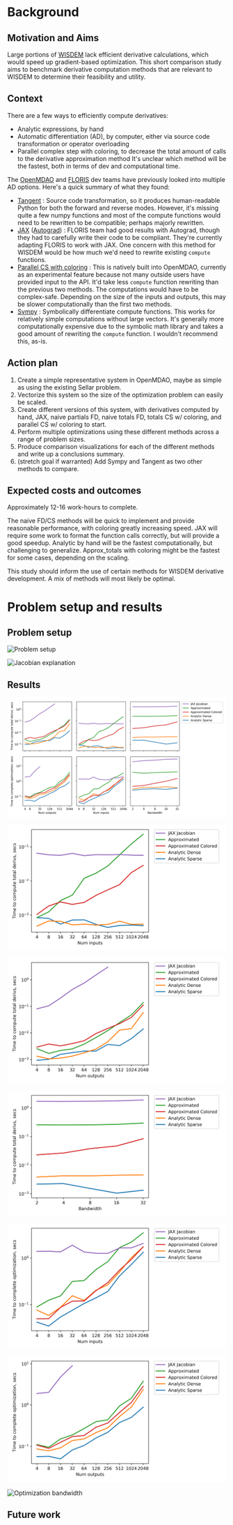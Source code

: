 # Background

## Motivation and Aims
Large portions of [WISDEM](https://github.com/WISDEM/wisdem) lack efficient derivative calculations, which would speed up gradient-based optimization.
This short comparison study aims to benchmark derivative computation methods that are relevant to WISDEM to determine their feasibility and utility.

## Context
There are a few ways to efficiently compute derivatives:
- Analytic expressions, by hand
- Automatic differentiation (AD), by computer, either via source code transformation or operator overloading
- Parallel complex step with coloring, to decrease the total amount of calls to the derivative approximation method
It's unclear which method will be the fastest, both in terms of dev and computational time.

The [OpenMDAO](https://github.com/OpenMDAO/OpenMDAO/) and [FLORIS](https://github.com/NREL/floris) dev teams have previously looked into multiple AD options.
Here's a quick summary of what they found:
- [Tangent](https://github.com/google/tangent) : Source code transformation, so it produces human-readable Python for both the forward and reverse modes. However, it's missing quite a few numpy functions and most of the compute functions would need to be rewritten to be compatible; perhaps majorly rewritten.
- [JAX](https://github.com/google/jax) ([Autograd](https://github.com/HIPS/autograd)) : FLORIS team had good results with Autograd, though they had to carefully write their code to be compliant. They're currently adapting FLORIS to work with JAX. One concern with this method for WISDEM would be how much we'd need to rewrite existing `compute` functions.
- [Parallel CS with coloring](http://openmdao.org/twodocs/versions/3.0.0/features/experimental/simul_coloring_fd_cs.html) : This is natively built into OpenMDAO, currently as an experimental feature because not many outside users have provided input to the API. It'd take less `compute` function rewriting than the previous two methods. The computations would have to be complex-safe. Depending on the size of the inputs and outputs, this may be slower computationally than the first two methods.
- [Sympy](https://www.sympy.org/en/index.html) : Symbolically differentiate compute functions. This works for relatively simple computations without large vectors. It's generally more computationally expensive due to the symbolic math library and takes a good amount of rewriting the `compute` function. I wouldn't recommend this, as-is.

## Action plan
1. Create a simple representative system in OpenMDAO, maybe as simple as using the existing Sellar problem.
2. Vectorize this system so the size of the optimization problem can easily be scaled.
3. Create different versions of this system, with derivatives computed by hand, JAX, naive partials FD, naive totals FD, totals CS w/ coloring, and parallel CS w/ coloring to start.
4. Perform multiple optimizations using these different methods across a range of problem sizes.
5. Produce comparison visualizations for each of the different methods and write up a conclusions summary.
6. (stretch goal if warranted) Add Sympy and Tangent as two other methods to compare.

## Expected costs and outcomes
Approximately 12-16 work-hours to complete.

The naive FD/CS methods will be quick to implement and provide reasonable performance, with coloring greatly increasing speed.
JAX will require some work to format the function calls correctly, but will provide a good speedup.
Analytic by hand will be the fastest computationally, but challenging to generalize.
Approx_totals with coloring might be the fastest for some cases, depending on the scaling.

This study should inform the use of certain methods for WISDEM derivative development. A mix of methods will most likely be optimal.


# Problem setup and results

## Problem setup

![Problem setup](problem_setup.png)

![Jacobian explanation](jacobian.png)



## Results

![All results figures](all_plots.png)



![Total derivative inputs](total_derivs_num_inputs.png)

![Total derivative outputs](total_derivs_num_outputs.png)

![Total derivative bandwidth](total_derivs_bandwidth.png)


![Optimization inputs](opt_num_inputs.png)

![Optimization outputs](opt_num_outputs.png)

![Optimization bandwidth](opt_num_bandwidth.png)

## Future work


